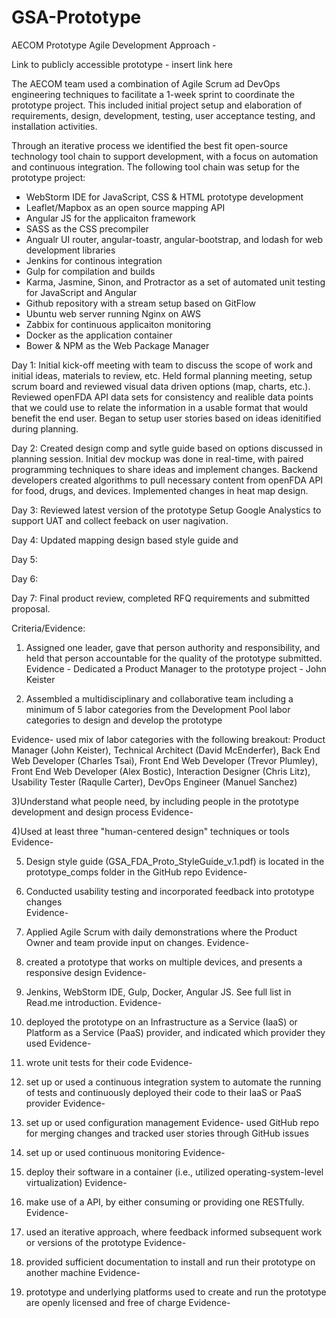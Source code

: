 # GSA-Prototype

AECOM Prototype Agile Development Approach - 

Link to publicly accessible prototype - insert link here

The AECOM team used a combination of Agile Scrum ad DevOps engineering techniques to facilitate a 1-week sprint to coordinate the prototype project. This included initial project setup and elaboration of requirements, design, development, testing, user acceptance testing, and installation activities. 

Through an iterative process we identified the best fit open-source technology tool chain to support development, with a focus on automation and continuous integration. The following tool chain was setup for the prototype project:
- WebStorm IDE for JavaScript, CSS & HTML prototype development
- Leaflet/Mapbox as an open source mapping API
- Angular JS for the applicaiton framework
- SASS as the CSS precompiler
- Angualr UI router, angular-toastr, angular-bootstrap, and lodash for web development libraries
- Jenkins for continous integration 
- Gulp for compilation and builds 
- Karma, Jasmine, Sinon, and Protractor as a set of automated unit testing for JavaScript and Angular
- Github repository with a stream setup based on GitFlow
- Ubuntu web server running Nginx on AWS
- Zabbix for continuous applicaiton monitoring
- Docker as the application container
- Bower & NPM as the Web Package Manager 

Day 1: 
Initial kick-off meeting with team to discuss the scope of work and initial ideas, materials to review, etc. 
Held formal planning meeting, setup scrum board and reviewed visual data driven options (map, charts, etc.). Reviewed openFDA API data sets for consistency and realible data points that we could use to relate the information in a usable format that would benefit the end user. Began to setup user stories based on ideas idenitified during planning.  

Day 2:
Created design comp and sytle guide based on options discussed in planning session. Initial dev mockup was done in real-time, with paired programming techniques to share ideas and implement changes. Backend developers created algorithms to pull necessary content from openFDA API for food, drugs, and devices. Implemented changes in heat map design. 

Day 3:
Reviewed latest version of the prototype 
Setup Google Analystics to support UAT and collect feeback on user nagivation. 

Day 4: 
Updated mapping design based style guide and 

Day 5: 

Day 6: 

Day 7: Final product review, completed RFQ requirements and submitted proposal. 


Criteria/Evidence: 
1) Assigned one leader, gave that person authority and responsibility, and held that person accountable for the quality of the prototype submitted. 
Evidence - Dedicated a Product Manager to the prototype project - John Keister 

2) Assembled a multidisciplinary and collaborative team including a minimum of 5 labor categories from the Development Pool labor categories to design and develop the prototype

Evidence-  used mix of labor categories with the following breakout: 
Product Manager (John Keister),
Technical Architect (David McEnderfer),
Back End Web Developer (Charles Tsai), 
Front End Web Developer (Trevor Plumley), 
Front End Web Developer (Alex Bostic),
Interaction Designer (Chris Litz),
Usability Tester (Raqulle Carter),
DevOps Engineer (Manuel Sanchez)

3)Understand what people need, by including people in the prototype development and design process
Evidence- 

4)Used at least three "human-centered design" techniques or tools
Evidence- 

5) Design style guide (GSA_FDA_Proto_StyleGuide_v.1.pdf) is located in the prototype_comps folder in the GitHub repo
Evidence- 

6) Conducted usability testing and incorporated feedback into prototype changes  
Evidence- 

7) Applied Agile Scrum with daily demonstrations where the Product Owner and team provide input on changes. 
Evidence- 

8) created a prototype that works on multiple devices, and presents a responsive design
Evidence- 

9) Jenkins, WebStorm IDE, Gulp, Docker, Angular JS. See full list in Read.me introduction. 
Evidence- 

10) deployed the prototype on an Infrastructure as a Service (IaaS) or Platform as a Service (PaaS) provider, and indicated which provider they used
Evidence- 

11) wrote unit tests for their code
Evidence- 

12) set up or used a continuous integration system to automate the running of tests and continuously deployed their code to their IaaS or PaaS provider
Evidence- 

13) set up or used configuration management
Evidence- used GitHub repo for merging changes and tracked user stories through GitHub issues 

14) set up or used continuous monitoring
Evidence- 

15) deploy their software in a container (i.e., utilized operating-system-level virtualization)
Evidence- 

16) make use of a API, by either consuming or providing one RESTfully.
Evidence- 

17) used an iterative approach, where feedback informed subsequent work or versions of the prototype
Evidence- 

18) provided sufficient documentation to install and run their prototype on another machine
Evidence- 

19) prototype and underlying platforms used to create and run the prototype are openly licensed and free of charge
Evidence- 


















